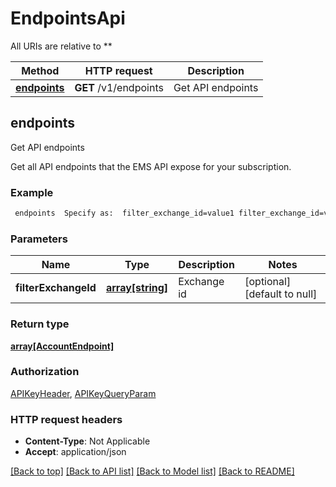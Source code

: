 # EndpointsApi

All URIs are relative to **

Method | HTTP request | Description
------------- | ------------- | -------------
[**endpoints**](EndpointsApi.md#endpoints) | **GET** /v1/endpoints | Get API endpoints



## endpoints

Get API endpoints

Get all API endpoints that the EMS API expose for your subscription.

### Example

```bash
 endpoints  Specify as:  filter_exchange_id=value1 filter_exchange_id=value2 filter_exchange_id=...
```

### Parameters


Name | Type | Description  | Notes
------------- | ------------- | ------------- | -------------
 **filterExchangeId** | [**array[string]**](string.md) | Exchange id | [optional] [default to null]

### Return type

[**array[AccountEndpoint]**](AccountEndpoint.md)

### Authorization

[APIKeyHeader](../README.md#APIKeyHeader), [APIKeyQueryParam](../README.md#APIKeyQueryParam)

### HTTP request headers

- **Content-Type**: Not Applicable
- **Accept**: application/json

[[Back to top]](#) [[Back to API list]](../README.md#documentation-for-api-endpoints) [[Back to Model list]](../README.md#documentation-for-models) [[Back to README]](../README.md)

